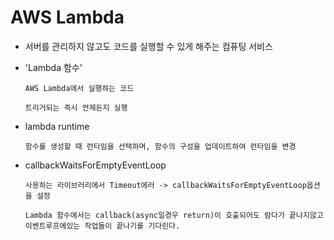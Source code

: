 # AWS Lambda

- 서버를 관리하지 않고도 코드를 실행할 수 있게 해주는 컴퓨팅 서비스
	
- 'Lambda 함수'

	  AWS Lambda에서 실행하는 코드
  
	  트리거되는 즉시 언제든지 실행

- lambda runtime

	  함수를 생성할 때 런타임을 선택하며, 함수의 구성을 업데이트하여 런타임을 변경
	
- callbackWaitsForEmptyEventLoop

	  사용하는 라이브러리에서 Timeout에러 -> callbackWaitsForEmptyEventLoop옵션을 설정
  
	  Lambda 함수에서는 callback(async일경우 return)이 호출되어도 람다가 끝나지않고 이벤트루프에있는 작업들이 끝나기를 기다린다.
